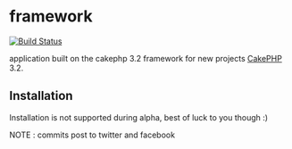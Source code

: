 # framework

[![Build Status](https://travis-ci.org/CodeBlastr/framework.svg?style=flat-square)](https://travis-ci.org/CodeBlastr/framework)

application built on the cakephp 3.2 framework for new projects [CakePHP](http://cakephp.org) 3.2.


## Installation

Installation is not supported during alpha, best of luck to you though :)

NOTE : commits post to twitter and facebook

<!--
1. Download [Composer](http://getcomposer.org/doc/00-intro.md) or update `composer self-update`.
2. Run `php composer.phar create-project --prefer-dist cakephp/app [app_name]`.

If Composer is installed globally, run
```bash
composer create-project --prefer-dist cakephp/app [app_name]
```

You should now be able to visit the path to where you installed the app and see
the setup traffic lights.

## Configuration

Read and edit `config/app.php` and setup the 'Datasources' and any other
configuration relevant for your application.

-->
